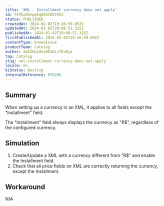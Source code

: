 ```yaml
---
title: 'XML - Installment currency does not apply'
id: 7kPbxbGnpqeqU8XCD576hZ
status: PUBLISHED
createdAt: 2024-02-02T19:16:59.053Z
updatedAt: 2024-02-02T20:08:51.315Z
publishedAt: 2024-02-02T20:08:51.315Z
firstPublishedAt: 2024-02-02T19:16:59.992Z
contentType: knownIssue
productTeam: Catalog
author: 2mXZkbi0oi061KicTExNjo
tag: Catalog
slug: xml-installment-currency-does-not-apply
locale: en
kiStatus: Backlog
internalReference: 976295
---
```


## Summary


When setting up a currency in an XML, it applies to all fields except the "Installment" field.

The "Installment" field always displays the currency as "R$", regardless of the configured currency.


##

## Simulation



1. Create/Update a XML with a currency different from "R$" and enable the Installment field.
2. Check that all price fields on XML are correctly returning the currency, except the Installment.


##

## Workaround


N/A






